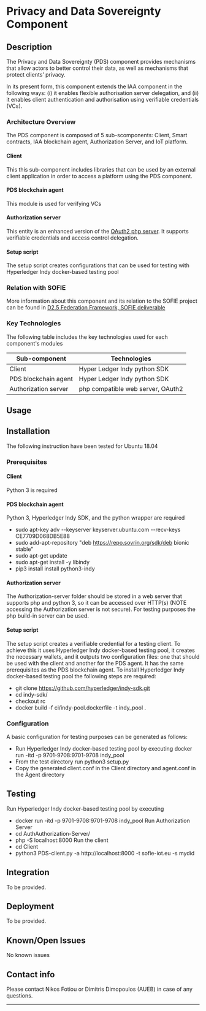 # Privacy and Data Sovereignty Component
## Description

The Privacy and Data Sovereignty (PDS) component provides mechanisms that allow actors to better control their data, as well as mechanisms that protect clients’ privacy.

In its present form, this component extends the IAA component in the following ways: (i) it enables flexible authorisation server delegation, and (ii) it enables client authentication and authorisation using verifiable credentials (VCs).

### Architecture Overview

The PDS component is composed of 5 sub-scomponents: Client, Smart contracts, IAA blockchain agent, Authorization Server, and IoT platform.

#### Client
This this sub-component includes libraries that can be used by an external client application in order to access a platform using the PDS component. 

#### PDS blockchain agent
This module is used for verifying VCs

#### Authorization server
This entity is an enhanced version of the [OAuth2 php server](https://github.com/bshaffer/oauth2-server-php). It supports verifiable credentials and access control delegation. 

#### Setup script
The setup script creates configurations that can be used for testing with Hyperledger Indy docker-based testing pool


### Relation with SOFIE

More information about this component and its relation to the SOFIE project can be found in [D2.5 Federation Framework, SOFIE deliverable](https://media.voog.com/0000/0042/0957/files/SOFIE_D2.5-Federation_Framework%2C_2nd_version.pdf)


### Key Technologies

The following table includes the key technologies used for each component's modules

| Sub-component | Technologies |
| ------------- | ------------- |
| Client  | Hyper Ledger Indy python SDK |
| PDS blockchain agent  | Hyper Ledger Indy python SDK   |
| Authorization server  | php compatible web server, OAuth2 |


## Usage


## Installation
The following instruction have been tested for Ubuntu 18.04
### Prerequisites

#### Client
Python 3 is required

#### PDS blockchain agent
Python 3, Hyperledger Indy SDK, and the python wrapper are required 
* sudo apt-key adv --keyserver keyserver.ubuntu.com --recv-keys CE7709D068DB5E88
* sudo add-apt-repository "deb https://repo.sovrin.org/sdk/deb bionic stable"
* sudo apt-get update
* sudo apt-get install -y libindy
* pip3 install install python3-indy


#### Authorization server
The Authorization-server folder should be stored in a web server that supports php and python 3, so it can be accessed over HTTP(s) (NOTE accessing the Authorization server is not secure). For testing purposes the php build-in server can be used. 

#### Setup script
The setup script creates a verifiable credential for a testing client. To achieve this it uses Hyperledger Indy docker-based testing pool, it creates the necessary wallets, and it outputs two configuration files: one that should be used with the client and another for the PDS agent. It has the same prerequisites as the PDS blockchain agent. To install Hyperledger Indy docker-based testing pool the following steps are required:
* git clone https://github.com/hyperledger/indy-sdk.git
* cd indy-sdk/
* checkout rc
* docker build -f ci/indy-pool.dockerfile -t indy_pool . 

### Configuration
A basic configuration for testing purposes can be generated as follows:
* Run Hyperledger Indy docker-based testing pool by executing  docker run -itd -p 9701-9708:9701-9708 indy_pool
* From the test directory run python3 setup.py
* Copy the generated client.conf in the Client directory and agent.conf in the Agent directory


## Testing
Run Hyperledger Indy docker-based testing pool by executing  
* docker run -itd -p 9701-9708:9701-9708 indy_pool
Run Authorization Server
* cd AuthAuthorization-Server/
* php -S localhost:8000 
Run the client
* cd Client
* python3 PDS-client.py  -a http://localhost:8000 -t sofie-iot.eu -s mydid


## Integration

To be provided.

## Deployment

To be provided.

## Known/Open Issues

No known issues

## Contact info

Please contact Nikos Fotiou or Dimitris Dimopoulos (AUEB) in case of any questions.

***